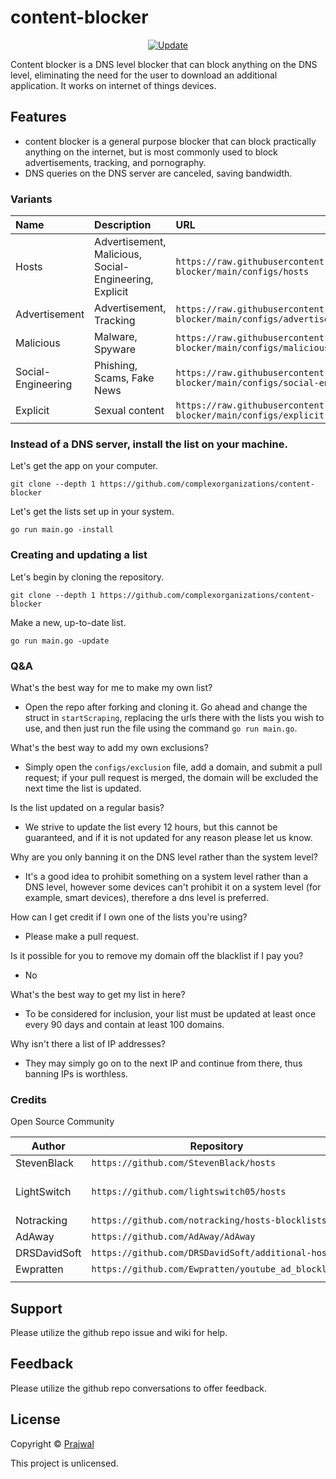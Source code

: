 # content-blocker

<p align="center">
	<a href="https://github.com/complexorganizations/content-blocker/actions/workflows/auto-update.yml">
		<img alt="Update" src="https://github.com/complexorganizations/content-blocker/actions/workflows/auto-update.yml/badge.svg" target="_blank" />
	</a>
</p>

Content blocker is a DNS level blocker that can block anything on the DNS level, eliminating the need for the user to download an additional application. It works on internet of things devices.

## Features

- content blocker is a general purpose blocker that can block practically anything on the internet, but is most commonly used to block advertisements, tracking, and pornography.
- DNS queries on the DNS server are canceled, saving bandwidth.

### Variants
| Name     | Description                | URL      |
| :------- | :------------------------- | :------- |
| Hosts    | Advertisement, Malicious, Social-Engineering, Explicit | `https://raw.githubusercontent.com/complexorganizations/content-blocker/main/configs/hosts` |
| Advertisement | Advertisement, Tracking | `https://raw.githubusercontent.com/complexorganizations/content-blocker/main/configs/advertisement` |
| Malicious | Malware, Spyware | `https://raw.githubusercontent.com/complexorganizations/content-blocker/main/configs/malicious` |
| Social-Engineering | Phishing, Scams, Fake News | `https://raw.githubusercontent.com/complexorganizations/content-blocker/main/configs/social-engineering` |
| Explicit | Sexual content | `https://raw.githubusercontent.com/complexorganizations/content-blocker/main/configs/explicit` |

### Instead of a DNS server, install the list on your machine.
Let's get the app on your computer.
```
git clone --depth 1 https://github.com/complexorganizations/content-blocker
```
Let's get the lists set up in your system.
```
go run main.go -install
```

### Creating and updating a list
Let's begin by cloning the repository.
```
git clone --depth 1 https://github.com/complexorganizations/content-blocker
```
Make a new, up-to-date list.
```
go run main.go -update
```

### Q&A
What's the best way for me to make my own list?
- Open the repo after forking and cloning it. Go ahead and change the struct in `startScraping`, replacing the urls there with the lists you wish to use, and then just run the file using the command `go run main.go`.

What's the best way to add my own exclusions?
- Simply open the `configs/exclusion` file, add a domain, and submit a pull request; if your pull request is merged, the domain will be excluded the next time the list is updated.

Is the list updated on a regular basis?
- We strive to update the list every 12 hours, but this cannot be guaranteed, and if it is not updated for any reason please let us know.

Why are you only banning it on the DNS level rather than the system level?
- It's a good idea to prohibit something on a system level rather than a DNS level, however some devices can't prohibit it on a system level (for example, smart devices), therefore a dns level is preferred.

How can I get credit if I own one of the lists you're using?
- Please make a pull request.

Is it possible for you to remove my domain off the blacklist if I pay you?
- No

What's the best way to get my list in here?
- To be considered for inclusion, your list must be updated at least once every 90 days and contain at least 100 domains.

Why isn't there a list of IP addresses?
- They may simply go on to the next IP and continue from there, thus banning IPs is worthless.

### Credits
Open Source Community

| Author                 | Repository             | License                |
| ---------------------  | ---------------------  | ---------------------  |
| StevenBlack            | `https://github.com/StevenBlack/hosts` | MIT |
| LightSwitch            | `https://github.com/lightswitch05/hosts` | Apache License 2.0 |
| Notracking             | `https://github.com/notracking/hosts-blocklists` | UNKNOWN |
| AdAway                 | `https://github.com/AdAway/AdAway` | GPLv3+     |
| DRSDavidSoft           | `https://github.com/DRSDavidSoft/additional-hosts` | MIT |
| Ewpratten              | `https://github.com/Ewpratten/youtube_ad_blocklist` | GPLv3+ |
|                        |                        |                        |


## Support

Please utilize the github repo issue and wiki for help.


## Feedback

Please utilize the github repo conversations to offer feedback.


## License
Copyright © [Prajwal](https://github.com/prajwal-koirala)

This project is unlicensed.

